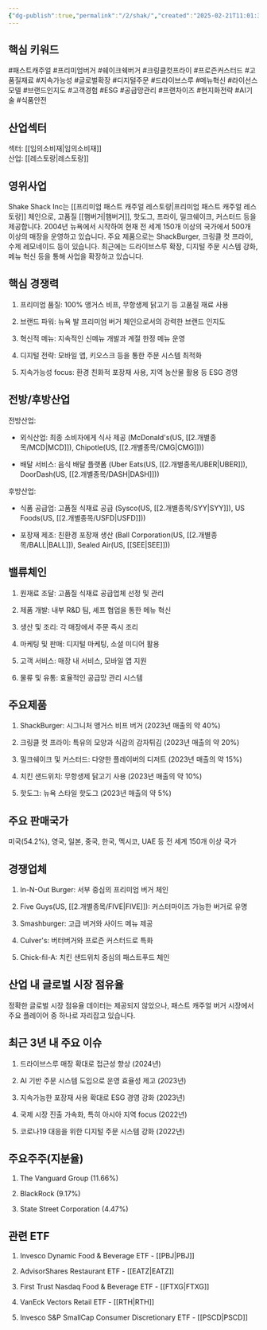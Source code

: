 ```yaml
---
{"dg-publish":true,"permalink":"/2/shak/","created":"2025-02-21T11:01:31.607+09:00","updated":"2025-07-29T21:37:05.178+09:00"}
---
```


## 핵심 키워드

#패스트캐주얼 #프리미엄버거 #쉐이크쉑버거 #크링클컷프라이 #프로즌커스터드 #고품질재료 #지속가능성 #글로벌확장 #디지털주문 #드라이브스루 #메뉴혁신 #라이선스모델 #브랜드인지도 #고객경험 #ESG #공급망관리 #프랜차이즈 #현지화전략 #AI기술 #식품안전

## 산업섹터

섹터: [[임의소비재\|임의소비재]]  
산업: [[레스토랑\|레스토랑]]

## 영위사업

Shake Shack Inc는 [[프리미엄 패스트 캐주얼 레스토랑\|프리미엄 패스트 캐주얼 레스토랑]] 체인으로, 고품질 [[햄버거\|햄버거]], 핫도그, 프라이, 밀크쉐이크, 커스터드 등을 제공합니다. 2004년 뉴욕에서 시작하여 현재 전 세계 150개 이상의 국가에서 500개 이상의 매장을 운영하고 있습니다. 주요 제품으로는 ShackBurger, 크링클 컷 프라이, 수제 레모네이드 등이 있습니다. 최근에는 드라이브스루 확장, 디지털 주문 시스템 강화, 메뉴 혁신 등을 통해 사업을 확장하고 있습니다.

## 핵심 경쟁력

1. 프리미엄 품질: 100% 앵거스 비프, 무항생제 닭고기 등 고품질 재료 사용
    
2. 브랜드 파워: 뉴욕 발 프리미엄 버거 체인으로서의 강력한 브랜드 인지도
    
3. 혁신적 메뉴: 지속적인 신메뉴 개발과 계절 한정 메뉴 운영
    
4. 디지털 전략: 모바일 앱, 키오스크 등을 통한 주문 시스템 최적화
    
5. 지속가능성 focus: 환경 친화적 포장재 사용, 지역 농산물 활용 등 ESG 경영
    

## 전방/후방산업

전방산업:

- 외식산업: 최종 소비자에게 식사 제공 (McDonald's(US, [[2.개별종목/MCD\|MCD]]), Chipotle(US, [[2.개별종목/CMG\|CMG]]))
    
- 배달 서비스: 음식 배달 플랫폼 (Uber Eats(US, [[2.개별종목/UBER\|UBER]]), DoorDash(US, [[2.개별종목/DASH\|DASH]]))
    

후방산업:

- 식품 공급업: 고품질 식재료 공급 (Sysco(US, [[2.개별종목/SYY\|SYY]]), US Foods(US, [[2.개별종목/USFD\|USFD]]))
    
- 포장재 제조: 친환경 포장재 생산 (Ball Corporation(US, [[2.개별종목/BALL\|BALL]]), Sealed Air(US, [[SEE\|SEE]]))
    

## 밸류체인

1. 원재료 조달: 고품질 식재료 공급업체 선정 및 관리
    
2. 제품 개발: 내부 R&D 팀, 셰프 협업을 통한 메뉴 혁신
    
3. 생산 및 조리: 각 매장에서 주문 즉시 조리
    
4. 마케팅 및 판매: 디지털 마케팅, 소셜 미디어 활용
    
5. 고객 서비스: 매장 내 서비스, 모바일 앱 지원
    
6. 물류 및 유통: 효율적인 공급망 관리 시스템
    

## 주요제품

1. ShackBurger: 시그니처 앵거스 비프 버거 (2023년 매출의 약 40%)
    
2. 크링클 컷 프라이: 특유의 모양과 식감의 감자튀김 (2023년 매출의 약 20%)
    
3. 밀크쉐이크 및 커스터드: 다양한 플레이버의 디저트 (2023년 매출의 약 15%)
    
4. 치킨 샌드위치: 무항생제 닭고기 사용 (2023년 매출의 약 10%)
    
5. 핫도그: 뉴욕 스타일 핫도그 (2023년 매출의 약 5%)
    

## 주요 판매국가

미국(54.2%), 영국, 일본, 중국, 한국, 멕시코, UAE 등 전 세계 150개 이상 국가

## 경쟁업체

1. In-N-Out Burger: 서부 중심의 프리미엄 버거 체인
    
2. Five Guys(US, [[2.개별종목/FIVE\|FIVE]]): 커스터마이즈 가능한 버거로 유명
    
3. Smashburger: 고급 버거와 사이드 메뉴 제공
    
4. Culver's: 버터버거와 프로즌 커스터드로 특화
    
5. Chick-fil-A: 치킨 샌드위치 중심의 패스트푸드 체인
    

## 산업 내 글로벌 시장 점유율

정확한 글로벌 시장 점유율 데이터는 제공되지 않았으나, 패스트 캐주얼 버거 시장에서 주요 플레이어 중 하나로 자리잡고 있습니다.

## 최근 3년 내 주요 이슈

1. 드라이브스루 매장 확대로 접근성 향상 (2024년)
    
2. AI 기반 주문 시스템 도입으로 운영 효율성 제고 (2023년)
    
3. 지속가능한 포장재 사용 확대로 ESG 경영 강화 (2023년)
    
4. 국제 시장 진출 가속화, 특히 아시아 지역 focus (2022년)
    
5. 코로나19 대응을 위한 디지털 주문 시스템 강화 (2022년)
    

## 주요주주(지분율)

1. The Vanguard Group (11.66%)
    
2. BlackRock (9.17%)
    
3. State Street Corporation (4.47%)
    

## 관련 ETF

1. Invesco Dynamic Food & Beverage ETF - [[PBJ\|PBJ]]
    
2. AdvisorShares Restaurant ETF - [[EATZ\|EATZ]]
    
3. First Trust Nasdaq Food & Beverage ETF - [[FTXG\|FTXG]]
    
4. VanEck Vectors Retail ETF - [[RTH\|RTH]]
    
5. Invesco S&P SmallCap Consumer Discretionary ETF - [[PSCD\|PSCD]]